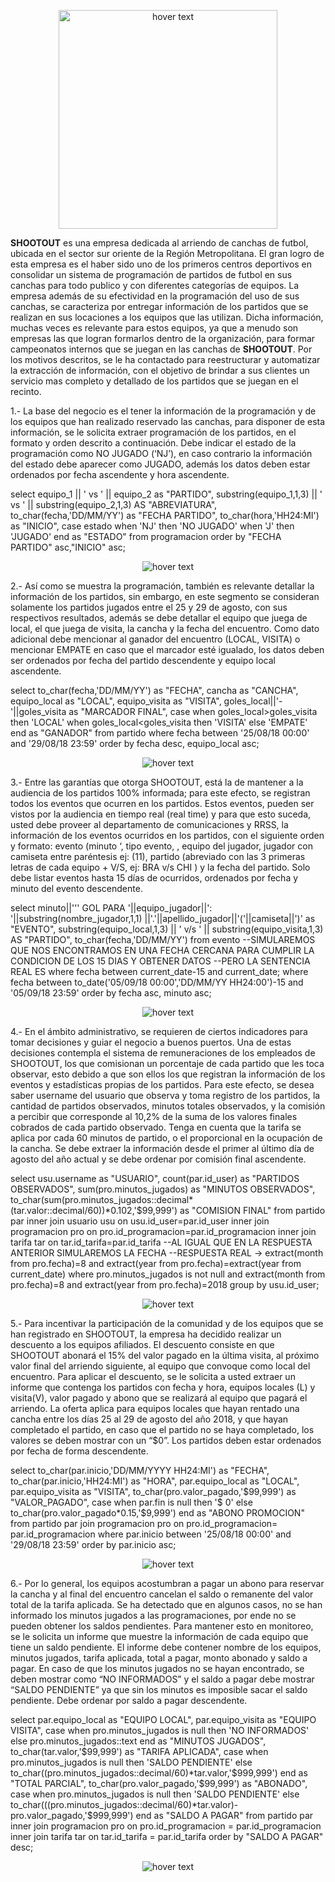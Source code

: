<p align="center">
  <img src="https://raw.githubusercontent.com/matiassanmartins/SQL/refs/heads/main/CONSULTA/CASO_CAMPUS/IMAGENES/LOGO.png" width="350" title="hover text">
</p>

**SHOOTOUT** es una empresa dedicada al arriendo de canchas de futbol, ubicada en el sector sur oriente de la Región Metropolitana.
El gran logro de esta empresa es el haber sido uno de los primeros centros deportivos en consolidar un sistema de programación de partidos de futbol en sus canchas para todo publico y con diferentes categorías de equipos.
La empresa además de su efectividad en la programación del uso de sus canchas, se caracteriza por entregar información de los partidos que se realizan en sus locaciones a los equipos que las utilizan. Dicha información, muchas veces es relevante para estos equipos, ya que a menudo son empresas las que logran formarlos dentro de la organización, para formar campeonatos internos que se juegan en las canchas de **SHOOTOUT**.
Por los motivos descritos, se le ha contactado para reestructurar y automatizar la extracción de información, con el objetivo de brindar a sus clientes un servicio mas completo y detallado de los partidos que se juegan en el recinto.

1.- La base del negocio es el tener la información de la programación y de los equipos que han realizado reservado las canchas, para disponer de esta información, se le solicita extraer programación de los partidos, en el formato y orden descrito a continuación. Debe indicar el estado de la programación como NO JUGADO (‘NJ’), en caso contrario la información del estado debe aparecer como JUGADO, además los datos deben estar ordenados por fecha ascendente y  hora ascendente.

select equipo_1 || ' vs ' || equipo_2 as "PARTIDO",
substring(equipo_1,1,3) || ' vs ' || substring(equipo_2,1,3) AS "ABREVIATURA",
to_char(fecha,'DD/MM/YY') as "FECHA PARTIDO",
to_char(hora,'HH24:MI') as "INICIO",
case estado 
when 'NJ' then 'NO JUGADO'
when 'J' then 'JUGADO' end as "ESTADO"
from programacion
order by "FECHA PARTIDO" asc,"INICIO" asc;

<p align="center">
  <img src="https://raw.githubusercontent.com/matiassanmartins/SQL/refs/heads/main/CONSULTA/CASO_CAMPUS/IMAGENES/RESPUESTA1.png" title="hover text">
</p>

2.- Así como se muestra la programación, también es relevante detallar la información de los partidos, sin embargo, en este segmento se consideran solamente los partidos jugados entre el 25 y 29 de agosto, con sus respectivos resultados, además se debe detallar el equipo que juega de local, el que juega de visita, la cancha y la fecha del encuentro. Como dato adicional debe mencionar al ganador del encuentro (LOCAL, VISITA) o mencionar EMPATE en caso que el marcador esté igualado, los datos deben ser ordenados por fecha del partido descendente y  equipo local ascendente.

select 
to_char(fecha,'DD/MM/YY') as "FECHA",
cancha as "CANCHA",
equipo_local as "LOCAL",
equipo_visita as "VISITA",
goles_local||'-'||goles_visita as "MARCADOR FINAL",
case
when goles_local>goles_visita then 'LOCAL'
when goles_local<goles_visita then 'VISITA'
else
'EMPATE'
end as "GANADOR"
from partido
where fecha between '25/08/18 00:00' and '29/08/18 23:59'
order by fecha desc, equipo_local asc;

<p align="center">
  <img src="https://raw.githubusercontent.com/matiassanmartins/SQL/refs/heads/main/CONSULTA/CASO_CAMPUS/IMAGENES/RESPUESTA2.png" title="hover text">
</p>

3.- Entre las garantías que otorga SHOOTOUT, está la de mantener a la audiencia de los partidos 100% informada; para este efecto, se registran todos los eventos que ocurren en los partidos. Estos eventos, pueden ser vistos por la audiencia en tiempo real (real time)  y para que esto suceda, usted debe proveer al departamento de comunicaciones y RRSS, la información de los eventos ocurridos en los partidos, con el siguiente orden y formato: evento (minuto ‘, tipo evento, , equipo del jugador,  jugador con camiseta entre paréntesis ej: (11), partido (abreviado con las 3 primeras letras de cada equipo + V/S, ej: BRA v/s CHI ) y la fecha del partido. Solo debe listar eventos hasta  15 días de ocurridos, ordenados por fecha y minuto del evento descendente.

select
minuto||''' GOL PARA '||equipo_jugador||': '||substring(nombre_jugador,1,1)
||'.'||apellido_jugador||'('||camiseta||')' as "EVENTO",
substring(equipo_local,1,3) || ' v/s ' || substring(equipo_visita,1,3) AS "PARTIDO",
to_char(fecha,'DD/MM/YY')
from evento
--SIMULAREMOS QUE NOS ENCONTRAMOS EN UNA FECHA CERCANA PARA CUMPLIR LA CONDICION DE LOS 15 DIAS Y OBTENER DATOS
--PERO LA SENTENCIA REAL ES where fecha between current_date-15 and current_date;
where fecha between to_date('05/09/18 00:00','DD/MM/YY HH24:00')-15 and '05/09/18 23:59'
order by fecha asc, minuto asc;

<p align="center">
  <img src="https://raw.githubusercontent.com/matiassanmartins/SQL/refs/heads/main/CONSULTA/CASO_CAMPUS/IMAGENES/RESPUESTA3.png" title="hover text">
</p>

4.- En el ámbito administrativo, se requieren de ciertos indicadores para tomar decisiones y guiar el negocio a buenos puertos. Una de estas decisiones contempla el sistema de remuneraciones de los empleados de SHOOTOUT, los que comisionan un porcentaje de cada partido que les toca observar, esto debido a que son ellos los que registran la información de los eventos y estadísticas propias de los partidos. Para este efecto, se desea saber username del usuario que observa y toma registro de los partidos, la cantidad de partidos observados, minutos totales observados, y la comisión a percibir que corresponde al 10,2% de la suma de los valores finales cobrados de cada partido observado. Tenga en cuenta que la tarifa se aplica por cada 60 minutos de partido, o el proporcional en la ocupación de la cancha. Se debe extraer la información desde el primer al último día de agosto del año actual y se debe ordenar por comisión final ascendente.

select 
usu.username as "USUARIO",
count(par.id_user) as "PARTIDOS OBSERVADOS",
sum(pro.minutos_jugados) as "MINUTOS OBSERVADOS",
to_char(sum(pro.minutos_jugados::decimal*(tar.valor::decimal/60))*0.102,'$99,999') as "COMISION FINAL"
from partido par
inner join usuario usu on usu.id_user=par.id_user
inner join programacion pro on pro.id_programacion=par.id_programacion
inner join tarifa tar on tar.id_tarifa=par.id_tarifa
--AL IGUAL QUE EN LA RESPUESTA ANTERIOR SIMULAREMOS LA FECHA
--RESPUESTA REAL -> extract(month from pro.fecha)=8 and extract(year from pro.fecha)=extract(year from current_date)
where pro.minutos_jugados is not null and extract(month from pro.fecha)=8 and extract(year from pro.fecha)=2018
group by usu.id_user;

<p align="center">
  <img src="https://raw.githubusercontent.com/matiassanmartins/SQL/refs/heads/main/CONSULTA/CASO_CAMPUS/IMAGENES/RESPUESTA4.png" title="hover text">
</p>

5.- Para incentivar la participación de la comunidad y de los equipos que se han registrado en SHOOTOUT, la empresa ha decidido realizar un descuento a los equipos afiliados. El descuento consiste en que SHOOTOUT abonará el 15% del valor pagado en la última visita, al próximo valor final del arriendo siguiente, al equipo que convoque como local del encuentro. Para aplicar el descuento, se le solicita a usted extraer un informe que contenga los partidos con fecha y hora, equipos locales (L) y visita(V), valor pagado y abono que se realizará al equipo que pagará el arriendo. La oferta aplica para equipos locales que hayan rentado una cancha entre los días 25 al 29 de agosto del año 2018, y que hayan completado el partido, en caso que el partido no se haya completado, los valores se deben mostrar con un “$0”. Los partidos deben estar ordenados por fecha de forma descendente.

select
to_char(par.inicio,'DD/MM/YYYY HH24:MI') as "FECHA",
to_char(par.inicio,'HH24:MI') as "HORA",
par.equipo_local as "LOCAL",
par.equipo_visita as "VISITA",
to_char(pro.valor_pagado,'$99,999') as "VALOR_PAGADO",
case
when par.fin is null then '$ 0'
else to_char(pro.valor_pagado*0.15,'$9,999')
end as "ABONO PROMOCION"
from partido par
join programacion pro on pro.id_programacion= par.id_programacion
where par.inicio between '25/08/18 00:00' and '29/08/18 23:59'
order by par.inicio asc;

<p align="center">
  <img src="https://raw.githubusercontent.com/matiassanmartins/SQL/refs/heads/main/CONSULTA/CASO_CAMPUS/IMAGENES/RESPUESTA5.png" title="hover text">
</p>

6.- Por lo general, los equipos acostumbran a pagar un abono para reservar la cancha y al final del encuentro cancelan el saldo o remanente del valor total de la tarifa aplicada. Se ha detectado que en algunos casos, no se han informado los minutos jugados a las programaciones, por ende no se pueden obtener los saldos pendientes. Para mantener esto en monitoreo, se le solicita un informe que muestre la información de cada equipo que tiene un saldo pendiente. El informe debe contener nombre de los equipos, minutos jugados, tarifa aplicada, total a pagar, monto abonado y saldo a pagar. En caso de que los minutos jugados no se hayan encontrado, se deben mostrar como “NO INFORMADOS” y el saldo a pagar debe mostrar “SALDO PENDIENTE” ya que sin los minutos es imposible sacar el saldo pendiente. Debe ordenar por saldo a pagar descendente.

select
par.equipo_local as "EQUIPO LOCAL",
par.equipo_visita as "EQUIPO VISITA",
case
when pro.minutos_jugados is null then 'NO INFORMADOS'
else pro.minutos_jugados::text
end as "MINUTOS JUGADOS",
to_char(tar.valor,'$99,999') as "TARIFA APLICADA",
case
when pro.minutos_jugados is null then 'SALDO PENDIENTE'
else to_char((pro.minutos_jugados::decimal/60)*tar.valor,'$999,999')
end as "TOTAL PARCIAL",
to_char(pro.valor_pagado,'$99,999') as "ABONADO",
case
when pro.minutos_jugados is null then 'SALDO PENDIENTE'
else to_char(((pro.minutos_jugados::decimal/60)*tar.valor)-pro.valor_pagado,'$999,999')
end as "SALDO A PAGAR"
from partido par
inner join programacion pro on pro.id_programacion = par.id_programacion
inner join tarifa tar on tar.id_tarifa = par.id_tarifa
order by "SALDO A PAGAR" desc;

<p align="center">
  <img src="https://raw.githubusercontent.com/matiassanmartins/SQL/refs/heads/main/CONSULTA/CASO_CAMPUS/IMAGENES/RESPUESTA6.png" title="hover text">
</p>